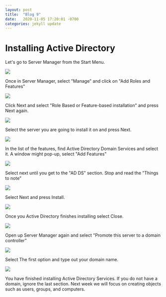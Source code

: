 ```yaml
---
layout: post
title:  "Blog 9"
date:   2020-11-05 17:20:01 -0700
categories: jekyll update
---
```


<h1>Installing Active Directory</h1>

Let's go to Server Manager from the Start Menu. 

<img src="https://i.imgur.com/G5XNcAQ.png">

Once in Server Manager, select "Manage" and click on "Add Roles and Features"

<img src="https://i.imgur.com/aVOETCp.png">

Click Next and select "Role Based or Feature-based installation" and press Next again.

<img src="https://i.imgur.com/8GOoWDm.png">

Select the server you are going to install it on and press Next.

<img src="https://i.imgur.com/jUqJf5z.png">

In the list of the features, find Active Directory Domain Services and select it. A window might pop-up, select "Add Features"

<img src="https://i.imgur.com/m27CWkO.png">

Select next until you get to the "AD DS" section. Stop and read the "Things to note"

<img src="https://i.imgur.com/1zdBTkW.png">

Select Next and press Install.

<img src="https://i.imgur.com/9AL5Ic9.png">

Once you Active Directory finishes installing select Close.

<img src="https://i.imgur.com/20kdep2.png">

Open up Server Manager again and select "Promote this server to a domain controller"

<img src="https://i.imgur.com/9lQuzbt.png">

Select The first option and type out your domain name.

<img src="https://i.imgur.com/wehzyal.png">

You have finished installing Active Directory Services. If you do not have a domain, ignore the last section. 
Next week we will focus on creating objects such as users, groups, and computers.